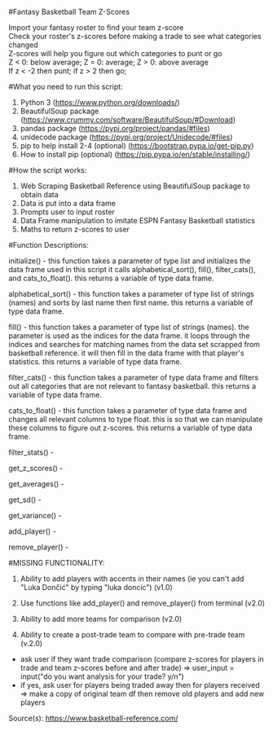#Fantasy Basketball Team Z-Scores

Import your fantasy roster to find your team z-score  
Check your roster's z-scores before making a trade to see what categories changed  
Z-scores will help you figure out which categories to punt or go  
Z < 0: below average; Z = 0: average; Z > 0: above average  
If z < -2 then punt; if z > 2 then go;

#What you need to run this script:
1. Python 3 (https://www.python.org/downloads/)
2. BeautifulSoup package (https://www.crummy.com/software/BeautifulSoup/#Download)
3. pandas package (https://pypi.org/project/pandas/#files)
4. unidecode package (https://pypi.org/project/Unidecode/#files)
5. pip to help install 2-4 (optional) (https://bootstrap.pypa.io/get-pip.py)
6. How to install pip (optional) (https://pip.pypa.io/en/stable/installing/)

#How the script works:
1. Web Scraping Basketball Reference using BeautifulSoup package to obtain data
2. Data is put into a data frame
3. Prompts user to input roster
4. Data Frame manipulation to imitate ESPN Fantasy Basketball statistics 
5. Maths to return z-scores to user

#Function Descriptions:

initialize() -
this function takes a parameter of type list and initializes the data frame used in this script
it calls alphabetical_sort(), fill(), filter_cats(), and cats_to_float(). this returns a variable of type data frame.

alphabetical_sort() -
this function takes a parameter of type list of strings (names) and sorts by last name then first name. this returns a variable of type data frame.

fill() - 
this function takes a parameter of type list of strings (names). the parameter is used as the indices for the data frame. it loops through the indices and searches for matching names from the data set scrapped from basketball reference. it will then fill in the data frame with that player's statistics. this returns a variable of type data frame.

filter_cats() -
this function takes a parameter of type data frame and filters out all categories that are not relevant to fantasy basketball. this returns a variable of type data frame.

cats_to_float() -
this function takes a parameter of type data frame and changes all relevant columns to type float. this is so that we can manipulate these columns to figure out z-scores. this returns a variable of type data frame.

filter_stats() -

get_z_scores() -

get_averages() -

get_sd() -

get_variance() - 

add_player() -

remove_player() -

#MISSING FUNCTIONALITY:

1. Ability to add players with accents in their names (ie you can't add "Luka Dončić" by typing "luka doncic") (v1.0)

2. Use functions like add_player() and remove_player() from terminal (v2.0)

3. Ability to add more teams for comparison (v2.0)

4. Ability to create a post-trade team to compare with pre-trade team (v.2.0)
- ask user if they want trade comparison (compare z-scores for players in trade and team z-scores before and after trade) => user_input = input("do you want analysis for your trade? y/n")
- if yes, ask user for players being traded away then for players received => make a copy of original team df then remove old players and add new players

Source(s): https://www.basketball-reference.com/ 